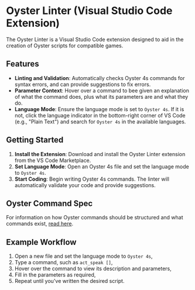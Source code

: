 # Oyster Linter (Visual Studio Code Extension)

The Oyster Linter is a Visual Studio Code extension designed to aid in the creation of Oyster scripts for compatible games.

## Features

- **Linting and Validation**: Automatically checks Oyster 4s commands for syntax errors, and can provide suggestions to fix errors.
- **Parameter Context**: Hover over a command to bee given an explanation of what the command does, plus what its parameters are and what they do.
- **Language Mode**: Ensure the language mode is set to `Oyster 4s`. If it is not, click the language indicator in the bottom-right corner of VS Code (e.g., "Plain Text") and search for `Oyster 4s` in the available languages.

## Getting Started

1. **Install the Extension**: Download and install the Oyster Linter extension from the VS Code Marketplace.
2. **Set Language Mode**: Open an Oyster 4s file and set the language mode to `Oyster 4s`.
3. **Start Coding**: Begin writing Oyster 4s commands. The linter will automatically validate your code and provide suggestions.

## Oyster Command Spec

For information on how Oyster commands should be structured and what commands exist, [read here](doc/Spec.md).

## Example Workflow

1. Open a new file and set the language mode to `Oyster 4s`,
2. Type a command, such as `act_speak []`,
3. Hover over the command to view its description and parameters,
4. Fill in the parameters as required,
6. Repeat until you've written the desired script.